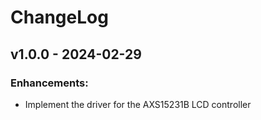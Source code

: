 # ChangeLog

## v1.0.0 - 2024-02-29

### Enhancements:

* Implement the driver for the AXS15231B LCD controller

